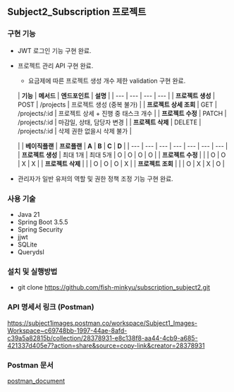 ## Subject2_Subscription 프로젝트

### 구현 기능

- JWT 로그인 기능 구현 완료.
- 프로젝트 관리 API 구현 완료.
    - 요금제에 따른 프로젝트 생성 개수 제한 validation 구현 완료.

  | **기능** | **메서드** | **엔드포인트** | **설명** |
      | --- | --- | --- | --- |
  | **프로젝트 생성** | POST | /projects | 프로젝트 생성 (중복 불가) |
  | **프로젝트 상세 조회** | GET | /projects/:id | 프로젝트 상세 + 진행 중 태스크 개수 |
  | **프로젝트 수정** | PATCH | /projects/:id | 마감일, 상태, 담당자 변경 |
  | **프로젝트 삭제** | DELETE | /projects/:id | 삭제 권한 없을시 삭제 불가 |

  |  | **베이직플랜** | **프로플랜** | **A** | **B** | **C** | **D** |
      | --- | --- | --- | --- | --- | --- | --- |
  | **프로젝트 생성** | 최대 1개 | 최대 5개 | O | O | O | O |
  | **프로젝트 수정** |  |  | O | O | X | X |
  | **프로젝트 삭제** |  |  | O | O | O | X |
  | **프로젝트 조회** |  |  | O | X | X | O |
- 관리자가 일반 유저의 역할 및 권한 정책 조정 기능 구현 완료.

### 사용 기술

- Java 21
- Spring Boot 3.5.5
- Spring Security
- jjwt
- SQLite
- Querydsl

### 설치 및 실행방법

- git clone https://github.com/fish-minkyu/subscription_subject2.git

### API 명세서 링크 (Postman)
https://subject1images.postman.co/workspace/Subject1_Images-Workspace~c69748bb-1997-44ae-8afd-c39a5a82815b/collection/28378931-e8c138f8-aa44-4cb9-a685-421337d405e7?action=share&source=copy-link&creator=28378931

### Postman 문서
[postman_document](subject2_subscription_eominkyu.json)